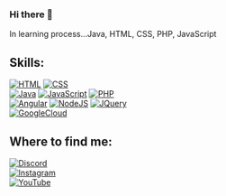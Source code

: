 ### Hi there 👋

<!--
**andreamartxx/andreamartxx** is a ✨ _special_ ✨ repository because its `README.md` (this file) appears on your GitHub profile. -->

In learning process...Java, HTML, CSS, PHP, JavaScript

## Skills:

[![HTML](https://img.shields.io/badge/HTML-FA7343?style=for-the-badge&logo=html5&logoColor=white&labelColor=101010)]()
[![CSS](https://img.shields.io/badge/CSS-339933?style=for-the-badge&logo=css3&logoColor=white&labelColor=101010)]()
</br>
[![Java](https://img.shields.io/badge/Java-F7DF1E?style=for-the-badge&logo=java&logoColor=white&labelColor=101010)]()
[![JavaScript](https://img.shields.io/badge/JavaScript-F7DF1E?style=for-the-badge&logo=javascript&logoColor=white&labelColor=101010)]()
[![PHP](https://img.shields.io/badge/PHP-777BB4?style=for-the-badge&logo=python&logoColor=white&labelColor=101010)]()
</br>
[![Angular](https://img.shields.io/badge/Angular-DD0031?style=for-the-badge&logo=angular&logoColor=white)]()
[![NodeJS](https://img.shields.io/badge/Node.js-43853D?style=for-the-badge&logo=node.js&logoColor=white)]()
[![JQuery](https://img.shields.io/badge/jQuery-0769AD?style=for-the-badge&logo=jquery&logoColor=white)]()
</br>
[![GoogleCloud](https://img.shields.io/badge/Google_Cloud-4285F4?style=for-the-badge&logo=google-cloud&logoColor=white)]()
## Where to find me:

[![Discord](https://img.shields.io/badge/Discord-@andreamartxx-33C4FF?style=for-the-badge&logo=discord&logoColor=FFFFFF&labelColor=FF5733)](https://discord.com/channels/@me)
</br>
[![Instagram](https://img.shields.io/badge/Instagram-@andreamartxx-FFE333?style=for-the-badge&logo=instagram&logoColor=E4405F&labelColor=33FFCA)](https://instagram.com/andreamartxx)</br>
[![YouTube](https://img.shields.io/badge/YouTube-@andreamartin-DA33FF?style=for-the-badge&logo=youtube&logoColor=FF0000&labelColor=FF5733)](https://www.youtube.com/channel/UCpFUJCDlNoYUD9HMKzFL3qg)

